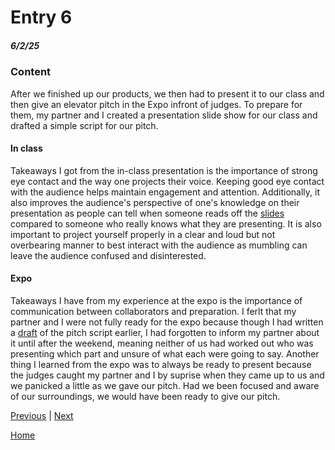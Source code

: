 # Entry 6
##### 6/2/25

### Content
After we finished up our products, we then had to present it to our class and then give an elevator pitch in the Expo infront of judges. To prepare for them, my partner and I created a presentation slide show for our class and drafted a simple script for our pitch.

#### In class
Takeaways I got from the in-class presentation is the importance of strong eye contact and the way one projects their voice. Keeping good eye contact with the audience helps maintain engagement and attention. Additionally, it also improves the audience's perspective of one's knowledge on their presentation as people can tell when someone reads off the [slides](https://docs.google.com/presentation/d/1kNJ3U2zIFahoc7eQWihP7v_bDOIq0wE5Y6k-PR0tRYw/edit?slide=id.g357ea61c767_0_6#slide=id.g357ea61c767_0_6) compared to someone who really knows what they are presenting. It is also important to project yourself properly in a clear and loud but not overbearing manner to best interact with the audience as mumbling can leave the audience confused and disinterested.

#### Expo
Takeaways I have from my experience at the expo is the importance of communication between collaborators and preparation. I ferlt that my partner and I were not fully ready for the expo because though I had written a [draft](https://docs.google.com/document/d/117igknNRQwWthQaOVm1sDASUPWZ2YJczcscMUoqMtRM/edit?tab=t.0) of the pitch script earlier, I had forgotten to inform my partner about it until after the weekend, meaning neither of us had worked out who was presenting which part and unsure of what each were going to say. Another thing I learned from the expo was to always be ready to present because the judges caught my partner and I by suprise when they came up to us and we panicked a little as we gave our pitch. Had we been focused and aware of our surroundings, we would have been ready to give our pitch.

[Previous](entry05.md) | [Next](entry07.md)

[Home](../README.md)
